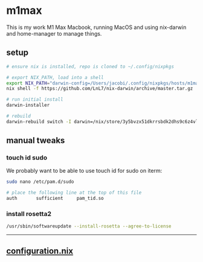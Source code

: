 # m1max

This is my work M1 Max Macbook, running MacOS and using nix-darwin and home-manager to manage things.

## setup

```bash
# ensure nix is installed, repo is cloned to ~/.config/nixpkgs

# export NIX_PATH, load into a shell
export NIX_PATH="darwin-config=/Users/jacobi/.config/nixpkgs/hosts/m1max/configuration.nix:nixpkgs=/nix/var/nix/profiles/per-user/root/channels/nixpkgs:$NIX_PATH"
nix shell -f https://github.com/LnL7/nix-darwin/archive/master.tar.gz

# run initial install
darwin-installer

# rebuild
darwin-rebuild switch -I darwin=/nix/store/3y5bvzx51dkrrsbdk2dhs9c6z4vlmjfa-nix-darwin -I darwin-config=/Users/jacobi/.config/nixpkgs/hosts/m1max/configuration.nix
```

## manual tweaks

### touch id sudo

We probably want to be able to use touch id for sudo on iterm:

```bash
sudo nano /etc/pam.d/sudo

# place the following line at the top of this file
auth       sufficient     pam_tid.so
```

### install rosetta2

```bash
/usr/sbin/softwareupdate --install-rosetta --agree-to-license
```

---

## [configuration.nix](./configuration.nix)
